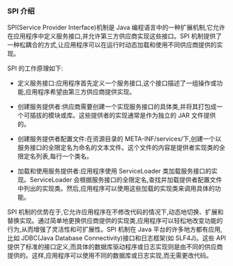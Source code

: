 ### SPI 介绍

SPI(Service Provider Interface)机制是 Java 编程语言中的一种扩展机制,它允许在应用程序中定义服务接口,并允许第三方供应商实现这些接口。SPI 机制提供了一种松耦合的方式,让应用程序可以在运行时动态加载和使用不同供应商提供的实现。

SPI 的工作原理如下:

- 定义服务接口:应用程序首先定义一个服务接口,这个接口描述了一组操作或功能,应用程序希望由第三方供应商提供实现。

- 创建服务提供者:供应商需要创建一个实现服务接口的具体类,并将其打包成一个可插拔的模块或库。这些提供者的实现通常是作为独立的 JAR 文件提供的。

- 创建服务提供者配置文件:在资源目录的 META-INF/services/下,创建一个以服务接口的全限定名为命名的文本文件。这个文件的内容是提供者实现类的全限定名列表,每行一个类名。

- 加载和使用服务提供者:应用程序使用 ServiceLoader 类加载服务接口的实现。ServiceLoader 会根据服务接口的全限定名,查找并加载提供者配置文件中列出的实现类。然后,应用程序可以使用这些加载的实现类来调用具体的功能。

SPI 机制的优势在于,它允许应用程序在不修改代码的情况下,动态地切换、扩展和替换实现。通过简单地更换供应商提供的实现类,应用程序可以轻松地改变功能的行为,从而增强了灵活性和可扩展性。SPI 机制在 Java 平台的许多地方都有应用,比如 JDBC(Java Database Connectivity)接口和日志框架(如 SLF4J)。这些 API 提供了标准的接口定义,而具体的数据库驱动程序或日志实现则是由不同的供应商提供的。这样,应用程序可以使用不同的数据库或日志实现,而无需更改代码。

